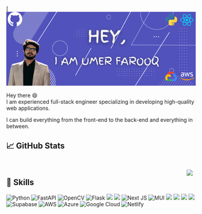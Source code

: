 [![Umer's GitHub Banner](./assets/header.png)

Hey there :smile: 
<br>
I am experienced full-stack engineer specializing in developing high-quality web applications.

I can build everything from the front-end to the back-end and everything in between.

## &#x1f4c8; GitHub Stats

<br>

<a href="https://github.com/M-Umer-Farooq-Dev">
  <img align="right" style="margin:0.5rem" src="https://github-readme-stats.vercel.app/api?username=M-Umer-Farooq-Dev&show_icons=true&theme=midnight-purple&count_private=true&hide=prs,stars,issues,contribs&include_all_commits=true" />
</a>


## 💼 Skills

![Python](https://img.shields.io/badge/python-3670A0?style=for-the-badge&logo=python&logoColor=ffdd54)
![FastAPI](https://img.shields.io/badge/FastAPI-005571?style=for-the-badge&logo=fastapi)
![OpenCV](https://img.shields.io/badge/opencv-%23white.svg?style=for-the-badge&logo=opencv&logoColor=white)
![Flask](https://img.shields.io/badge/flask-%23000.svg?style=for-the-badge&logo=flask&logoColor=white)
![](https://img.shields.io/badge/Code-Angular-informational?style=flat&logo=angular&logoColor=white&color=4AB197)
![](https://img.shields.io/badge/Code-React-informational?style=flat&logo=react&logoColor=white&color=4AB197)
![Next JS](https://img.shields.io/badge/Next-black?style=for-the-badge&logo=next.js&logoColor=white)
![MUI](https://img.shields.io/badge/MUI-%230081CB.svg?style=for-the-badge&logo=mui&logoColor=white)
![](https://img.shields.io/badge/Code-JavaScript-informational?style=flat&logo=JavaScript&logoColor=white&color=4AB197)
![](https://img.shields.io/badge/Code-TypeScript-informational?style=flat&logo=TypeScript&logoColor=white&color=4AB197)
![](https://img.shields.io/badge/Code-MongoDB-informational?style=flat&logo=MongoDB&logoColor=white&color=4AB197)
![](https://img.shields.io/badge/Code-MySQL-informational?style=flat&logo=MySQL&logoColor=white&color=4AB197)
![Supabase](https://img.shields.io/badge/Supabase-3ECF8E?style=for-the-badge&logo=supabase&logoColor=white)
![AWS](https://img.shields.io/badge/AWS-%23FF9900.svg?style=for-the-badge&logo=amazon-aws&logoColor=white)
![Azure](https://img.shields.io/badge/azure-%230072C6.svg?style=for-the-badge&logo=microsoftazure&logoColor=white)
![Google Cloud](https://img.shields.io/badge/GoogleCloud-%234285F4.svg?style=for-the-badge&logo=google-cloud&logoColor=white)
![Netlify](https://img.shields.io/badge/netlify-%23000000.svg?style=for-the-badge&logo=netlify&logoColor=#00C7B7)
